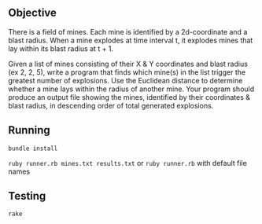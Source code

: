 
## Objective

There is a field of mines. Each mine is identified by a 2d-coordinate and a blast radius. When a mine explodes at time interval t, it explodes mines that lay within its blast radius at t + 1.

Given a list of mines consisting of their X & Y coordinates and blast radius (ex 2, 2, 5), write a program that finds which mine(s) in the list trigger the greatest number of explosions. Use the Euclidean distance to determine whether a mine lays within the radius of another mine. Your program should produce an output file showing the mines, identified by their coordinates & blast radius, in descending order of total generated explosions.

## Running

```bundle install```

```ruby runner.rb mines.txt results.txt``` or ```ruby runner.rb``` with default file names

 
## Testing

```rake```
 